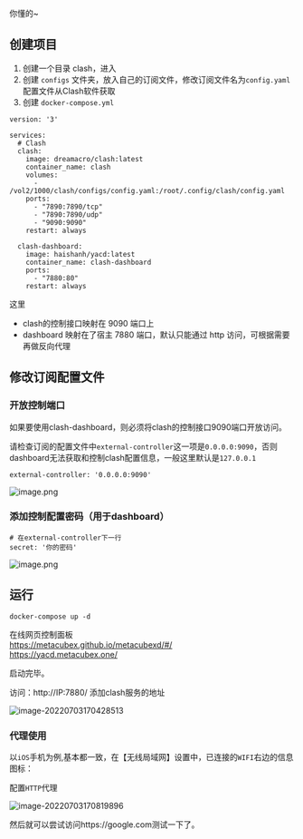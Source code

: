 你懂的~

## 创建项目

1. 创建一个目录 clash，进入
2. 创建 `configs` 文件夹，放入自己的订阅文件，修改订阅文件名为`config.yaml` 配置文件从Clash软件获取
3. 创建 `docker-compose.yml`

```
version: '3'

services:
  # Clash
  clash:
    image: dreamacro/clash:latest
    container_name: clash
    volumes:
      - /vol2/1000/clash/configs/config.yaml:/root/.config/clash/config.yaml
    ports:
      - "7890:7890/tcp"
      - "7890:7890/udp"
      - "9090:9090"
    restart: always

  clash-dashboard:
    image: haishanh/yacd:latest
    container_name: clash-dashboard
    ports:
      - "7880:80"
    restart: always
```

这里

- clash的控制接口映射在 9090 端口上
- dashboard 映射在了宿主 7880 端口，默认只能通过 http 访问，可根据需要再做反向代理

## 修改订阅配置文件

### 开放控制端口

如果要使用clash-dashboard，则必须将clash的控制接口9090端口开放访问。

请检查订阅的配置文件中`external-controller`这一项是`0.0.0.0:9090`，否则dashboard无法获取和控制clash配置信息，一般这里默认是`127.0.0.1`

```
external-controller: '0.0.0.0:9090'
```

![image.png](https://oss.silon.vip/img/3290fdf04944ef9365b4aa6f86319b85.image.png)

### 添加控制配置密码（用于dashboard）

```
# 在external-controller下一行
secret: '你的密码'
```

![image.png](https://oss.silon.vip/img/4040b08aa28dbc1748988b7d8417943e.image.png)

## 运行

```
docker-compose up -d
```

在线网页控制面板  
https://metacubex.github.io/metacubexd/#/  
https://yacd.metacubex.one/

启动完毕。

访问：http://IP:7880/ 添加clash服务的地址

![image-20220703170428513](https://gcore.jsdelivr.net/gh/muzihuaner/huancdn@main/img/image-20220703170428513.png)

### 代理使用

以`iOS`手机为例,基本都一致，在【无线局域网】设置中，已连接的`WIFI`右边的信息图标：

配置`HTTP`代理

![image-20220703170819896](https://gcore.jsdelivr.net/gh/muzihuaner/huancdn@main/img/image-20220703170819896.png)

然后就可以尝试访问https://google.com测试一下了。